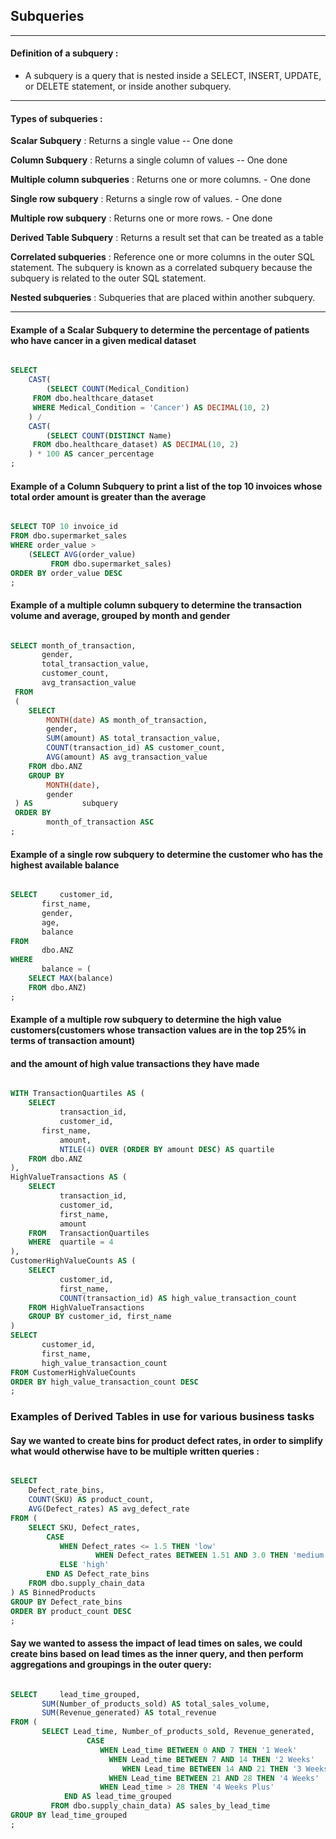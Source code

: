## Subqueries

---

#### Definition of a subquery : 

- A subquery is a query that is nested inside a SELECT, INSERT, UPDATE, or DELETE statement, or inside another subquery.

---

#### Types of subqueries : 

**Scalar Subquery** : Returns a single value -- One done

**Column Subquery** : Returns a single column of values -- One done

**Multiple column subqueries** : Returns one or more columns. - One done

**Single row subquery** : Returns a single row of values. - One done

**Multiple row subquery** : Returns one or more rows. - One done

**Derived Table Subquery** : Returns a result set that can be treated as a table

**Correlated subqueries** : Reference one or more columns in the outer SQL statement. The subquery is known as a correlated subquery because the subquery is related to the outer SQL statement.

**Nested subqueries** : Subqueries that are placed within another subquery.

---

#### Example of a Scalar Subquery to determine the percentage of patients who have cancer in a given medical dataset

```sql

SELECT 
    CAST(
        (SELECT COUNT(Medical_Condition)
	 FROM dbo.healthcare_dataset
	 WHERE Medical_Condition = 'Cancer') AS DECIMAL(10, 2)
    ) / 
    CAST(
        (SELECT COUNT(DISTINCT Name)
	 FROM dbo.healthcare_dataset) AS DECIMAL(10, 2)
    ) * 100 AS cancer_percentage
;

```

#### Example of a Column Subquery to print a list of the top 10 invoices whose total order amount is greater than the average

```sql

SELECT TOP 10 invoice_id
FROM dbo.supermarket_sales
WHERE order_value > 
	(SELECT AVG(order_value) 
         FROM dbo.supermarket_sales)
ORDER BY order_value DESC
;

```

#### Example of a multiple column subquery to determine the transaction volume and average, grouped by month and gender

```sql

SELECT month_of_transaction,
	   gender,
	   total_transaction_value,
	   customer_count,
	   avg_transaction_value
 FROM 
 (
	SELECT 
		MONTH(date) AS month_of_transaction,
		gender,
		SUM(amount) AS total_transaction_value,
		COUNT(transaction_id) AS customer_count,
		AVG(amount) AS avg_transaction_value
	FROM dbo.ANZ
	GROUP BY 
		MONTH(date), 
		gender
 ) AS           subquery
 ORDER BY 
   		month_of_transaction ASC
;

```

#### Example of a single row subquery to determine the customer who has the highest available balance

```sql

SELECT     customer_id,
	   first_name,
	   gender,
	   age,
	   balance
FROM   
	   dbo.ANZ
WHERE 
	   balance = (
	SELECT MAX(balance)
	FROM dbo.ANZ)
;

```

#### Example of a multiple row subquery to determine the high value customers(customers whose transaction values are in the top 25% in terms of transaction amount)
#### and the amount of high value transactions they have made

```sql

WITH TransactionQuartiles AS (
    SELECT 
           transaction_id,
           customer_id,
	   first_name,
           amount,
           NTILE(4) OVER (ORDER BY amount DESC) AS quartile
    FROM dbo.ANZ
),
HighValueTransactions AS (
    SELECT 
           transaction_id,
           customer_id,
           first_name,
           amount
    FROM   TransactionQuartiles
    WHERE  quartile = 4
),
CustomerHighValueCounts AS (
    SELECT 
           customer_id,
           first_name,
           COUNT(transaction_id) AS high_value_transaction_count
    FROM HighValueTransactions
    GROUP BY customer_id, first_name
)
SELECT 
       customer_id,
       first_name,
       high_value_transaction_count
FROM CustomerHighValueCounts
ORDER BY high_value_transaction_count DESC
;

```

### Examples of Derived Tables in use for various business tasks

#### Say we wanted to create bins for product defect rates, in order to simplify what would otherwise have to be multiple written queries : 

```sql

SELECT 
	Defect_rate_bins,
	COUNT(SKU) AS product_count,
	AVG(Defect_rates) AS avg_defect_rate
FROM (
	SELECT SKU, Defect_rates,
		CASE
	 	   WHEN Defect_rates <= 1.5 THEN 'low'
                   WHEN Defect_rates BETWEEN 1.51 AND 3.0 THEN 'medium'
		   ELSE 'high'
		END AS Defect_rate_bins
	FROM dbo.supply_chain_data
) AS BinnedProducts
GROUP BY Defect_rate_bins
ORDER BY product_count DESC
;

```

#### Say we wanted to assess the impact of lead times on sales, we could create bins based on lead times as the inner query, and then perform aggregations and groupings in the outer query:

```sql

SELECT 	   lead_time_grouped,
	   SUM(Number_of_products_sold) AS total_sales_volume,
	   SUM(Revenue_generated) AS total_revenue
FROM (
	   SELECT Lead_time, Number_of_products_sold, Revenue_generated,
                 CASE 
                    WHEN Lead_time BETWEEN 0 AND 7 THEN '1 Week'
                      WHEN Lead_time BETWEEN 7 AND 14 THEN '2 Weeks'
                         WHEN Lead_time BETWEEN 14 AND 21 THEN '3 Weeks'
                      WHEN Lead_time BETWEEN 21 AND 28 THEN '4 Weeks'
                    WHEN Lead_time > 28 THEN '4 Weeks Plus'
            END AS lead_time_grouped
         FROM dbo.supply_chain_data) AS sales_by_lead_time
GROUP BY lead_time_grouped
;

```
